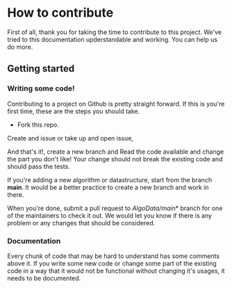 # How to contribute
First of all, thank you for taking the time to contribute to this project. We've tried to this documentation upderstandable and working. You can help us do more.

## Getting started

### Writing some code!

Contributing to a project on Github is pretty straight forward. If this is you're first time, these are the steps you should take.

- Fork this repo.

Create and issue or take up and open issue, 

And that's it!, create a new branch and Read the code available and change the part you don't like! Your change should not break the existing code and should pass the tests.

If you're adding a new algorithm or datastructure, start from the branch **main**. It would be a better practice to create a new branch and work in there.

When you're done, submit a pull request to *AlgoData/main** branch for one of the maintainers to check it out. We would let you know if there is any problem or any changes that should be considered.

### Documentation

Every chunk of code that may be hard to understand has some comments above it. If you write some new code or change some part of the existing code in a way that it would not be functional without changing it's usages, it needs to be documented.
